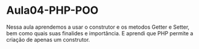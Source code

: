 # Aula04-PHP-POO
 Nessa aula aprendemos a usar o construtor e os metodos Getter e Setter, bem como quais suas finalides e importância. E aprendi que PHP permite a criação de apenas um construtor.
